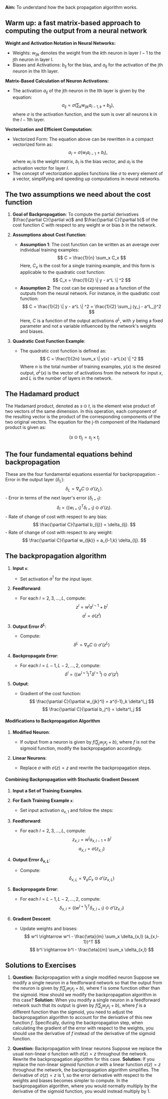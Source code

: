 **Aim:** To understand how the back propagation algorithm works.

## Warm up: a fast matrix-based approach to computing the output from a neural network


**Weight and Activation Notation in Neural Networks:**
   - Weights: $w_{ljk}$ denotes the weight from the $k$th neuron in layer $l-1$ to the jth neuron in layer l.
   - Biases and Activations: $b_{lj}$ for the bias, and $a_{lj}$ for the activation of the jth neuron in the lth layer.

**Matrix-Based Calculation of Neuron Activations:**
   - The activation $a_{lj}$ of the jth neuron in the lth layer is given by the equation:
$$
a_{lj} = \sigma\left(\sum_k w_{ljk} a_{l-1,k} + b_{lj}\right),
$$
     where $\sigma$ is the activation function, and the sum is over all neurons k in the $l-1$th layer.

**Vectorization and Efficient Computation:**
   - Vectorized Form: The equation above can be rewritten in a compact vectorized form as:
     $$
     a_l = \sigma(w_l a_{l-1} + b_l),
     $$
     where $w_l$ is the weight matrix, $b_l$ is the bias vector, and $a_l$ is the activation vector for layer $l$.
   - The concept of vectorization applies functions like $\sigma$ to every element of a vector, simplifying and speeding up computations in neural networks.

## The two assumptions we need about the cost function

1. **Goal of Backpropagation**: To compute the partial derivatives $\frac{\partial C}{\partial w}$ and $\frac{\partial C}{\partial b}$ of the cost function $C$ with respect to any weight $w$ or bias $b$ in the network.

2. **Assumptions about Cost Function**:
   - **Assumption 1**: The cost function can be written as an average over individual training examples: 
     $$ C = \frac{1}{n} \sum_x C_x $$
     Here, $C_x$ is the cost for a single training example, and this form is applicable to the quadratic cost function: 
     $$ C_x = \frac{1}{2} \| y - a^L \| ^2 $$
   - **Assumption 2**: The cost can be expressed as a function of the outputs from the neural network. For instance, in the quadratic cost function: 
     $$ C = \frac{1}{2} \| y - a^L \| ^2 = \frac{1}{2} \sum_j (y_j - a^L_j)^2 $$
     Here, $C$ is a function of the output activations $a^L$, with $y$ being a fixed parameter and not a variable influenced by the network's weights and biases.

3. **Quadratic Cost Function Example**:
   - The quadratic cost function is defined as:
     $$ C = \frac{1}{2n} \sum_x \| y(x) - a^L(x) \| ^2 $$
     Where $n$ is the total number of training examples, $y(x)$ is the desired output, $a^L(x)$ is the vector of activations from the network for input $x$, and $L$ is the number of layers in the network.

## The Hadamard product
The Hadamard product, denoted as $s \odot t$, is the element wise product of two vectors of the same dimension. In this operation, each component of the resulting vector is the product of the corresponding components of the two original vectors. The equation for the j-th component of the Hadamard product is given as:

$$
   (s \odot t)_j = s_j \times t_j
$$

## The four fundamental equations behind backpropagation

These are the four fundamental equations essential for backpropagation:
    - Error in the output layer ($\delta_L$):
        $$
        \delta_L = \nabla_a C \odot \sigma'(z_L).
        $$
    - Error in terms of the next layer's error ($\delta_{l+1}$):
        $$
        \delta_l = \left( (w_{l+1})^T \delta_{l+1} \right) \odot \sigma'(z_l).
        $$
    - Rate of change of cost with respect to any bias:
        $$
        \frac{\partial C}{\partial b_{lj}} = \delta_{lj}.
        $$
    - Rate of change of cost with respect to any weight:
        $$
        \frac{\partial C}{\partial w_{ljk}} = a_{l-1,k} \delta_{lj}.
        $$
## The backpropagation algorithm

1. **Input `x`**:
    - Set activation $a^1$ for the input layer.

2. **Feedforward**:
    - For each $l=2,3,\ldots,L$, compute:
      $$ z^l = w^l a^{l-1} + b^l $$
      $$ a^l = \sigma(z^l) $$

3. **Output Error $\delta^L$**:
    - Compute:
      $$ \delta^L = \nabla_a C \odot \sigma'(z^L) $$

4. **Backpropagate Error**:
    - For each $l=L-1,L-2,\ldots,2$, compute:
      $$ \delta^l = ((w^{l+1})^T \delta^{l+1}) \odot \sigma'(z^l) $$

5. **Output**:
    - Gradient of the cost function:
      $$ \frac{\partial C}{\partial w_{jk}^l} = a^{l-1}_k \delta^l_j $$
      $$ \frac{\partial C}{\partial b_j^l} = \delta^l_j $$

#### Modifications to Backpropagation Algorithm

1. **Modified Neuron**:
    - If output from a neuron is given by $f(\sum_j w_j x_j + b)$, where $f$ is not the sigmoid function, modify the backpropagation accordingly.

2. **Linear Neurons**:
    - Replace $\sigma$ with $\sigma(z) = z$ and rewrite the backpropagation steps.

#### Combining Backpropagation with Stochastic Gradient Descent

1. **Input a Set of Training Examples**.
2. **For Each Training Example `x`**:
    - Set input activation $a_{x,1}$ and follow the steps:

3. **Feedforward**:
    - For each $l=2,3,\ldots,L$, compute:
      $$ z_{x,l} = w^l a_{x,l-1} + b^l $$
      $$ a_{x,l} = \sigma(z_{x,l}) $$

4. **Output Error $\delta_{x,L}$**:
    - Compute:
      $$ \delta_{x,L} = \nabla_a C_x \odot \sigma'(z_{x,L}) $$

5. **Backpropagate Error**:
    - For each $l=L-1,L-2,\ldots,2$, compute:
      $$ \delta_{x,l} = ((w^{l+1})^T \delta_{x,l+1}) \odot \sigma'(z_{x,l}) $$

6. **Gradient Descent**:
    - Update weights and biases:
      $$ w^l \rightarrow w^l - \frac{\eta}{m} \sum_x \delta_{x,l} (a_{x,l-1})^T $$
      $$ b^l \rightarrow b^l - \frac{\eta}{m} \sum_x \delta_{x,l} $$

## Solutions to Exercises

1. **Question:** Backpropagation with a single modified neuron Suppose we modify a single neuron in a feedforward network so that the output from the neuron is given by $f\left(\sum_j w_j x_j + b\right)$, where f is some function other than the sigmoid. How should we modify the backpropagation algorithm in this case?
	**Solution:**
	When you modify a single neuron in a feedforward network such that its output is given by $f(\sum_j w_j x_j + b)$, where $f$ is a different function than the sigmoid, you need to adjust the backpropagation algorithm to account for the derivative of this new function $f$. Specifically, during the backpropagation step, when calculating the gradient of the error with respect to the weights, you should use the derivative of $f$ instead of the derivative of the sigmoid function.

2. **Question:** Backpropagation with linear neurons Suppose we replace the usual non-linear σ function with $σ(z)=z$ throughout the network. Rewrite the backpropagation algorithm for this case.
	**Solution:**
	If you replace the non-linear sigmoid function $\sigma$ with a linear function $\sigma(z) = z$ throughout the network, the backpropagation algorithm simplifies. The derivative of $\sigma(z) = z$ is $1$, so the error derivative with respect to the weights and biases becomes simpler to compute. In the backpropagation algorithm, where you would normally multiply by the derivative of the sigmoid function, you would instead multiply by $1$.